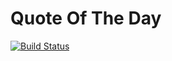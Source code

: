Quote Of The Day
================

[![Build Status](https://travis-ci.org/stevenocchipinti/qotd.png?branch=master)](https://travis-ci.org/stevenocchipinti/qotd)

